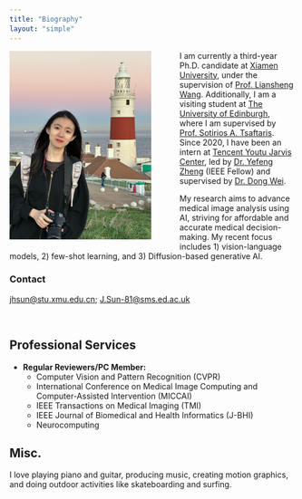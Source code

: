 ```yaml
---
title: "Biography"
layout: "simple"
---
```


<img src="./jh.jpg" width="250px" alt="Image" style="float: left; margin-right: 50px; margin-bottom: 20px;">

I am currently a third-year Ph.D. candidate at [Xiamen University](https://www.xmu.edu.cn/), under the supervision of [Prof. Liansheng Wang](https://xmu-lswang.github.io/). Additionally, I am a visiting student at [The University of Edinburgh](https://www.ed.ac.uk/), where I am supervised by [Prof. Sotirios A. Tsaftaris](https://vios.science/team/tsaftaris). Since 2020, I have been an intern at [Tencent Youtu Jarvis Center](https://jarvislab.tencent.com/index-en.html), led by [Dr. Yefeng Zheng](https://scholar.google.com/citations?hl=en&user=vAIECxgAAAAJ) (IEEE Fellow) and supervised by [Dr. Dong Wei](https://scholar.google.com/citations?user=njMpTPwAAAAJ&hl=en).

My research aims to advance medical image analysis using AI, striving for affordable and accurate medical decision-making. My recent focus includes 1) vision-language models, 2) few-shot learning, and 3) Diffusion-based generative AI.

### Contact
jhsun@stu.xmu.edu.cn; J.Sun-81@sms.ed.ac.uk


<br clear="left"/>


## Professional Services

- **Regular Reviewers/PC Member:**
  - Computer Vision and Pattern Recognition (CVPR)
  - International Conference on Medical Image Computing and Computer-Assisted Intervention (MICCAI)
  - IEEE Transactions on Medical Imaging (TMI)
  - IEEE Journal of Biomedical and Health Informatics (J-BHI)
  - Neurocomputing

<!--
- **Memberships:**
  - MICCAI Student
-->

## Misc.

I love playing piano and guitar, producing music, creating motion graphics, and doing outdoor activities like skateboarding and surfing.


